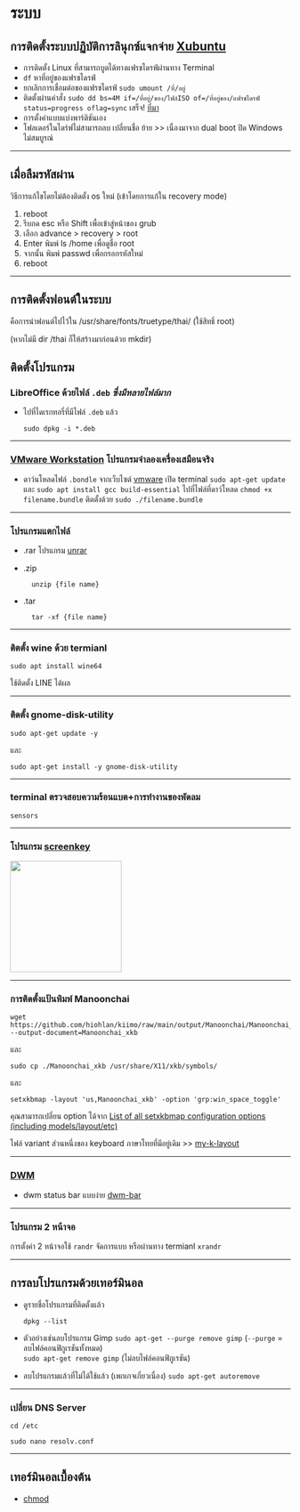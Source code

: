 <style>
img {
  width: 200px
}
</style>

# ระบบ

## การติดตั้งระบบปฏิบัติการลินุกซ์แจกจ่าย **[Xubuntu](https://xubuntu.org/)**
* การติดตั้ง Linux ที่สามารถบูตได้ทางแฟรชไดรฟ์ผ่านทาง Terminal
* `df` หาที่อยู่ของแฟรชไดรฟ์
* ยกเลิกการเชื่อมต่อของแฟรชไดรฟ์ `sudo umount /ที่/อยู่`
* ติดตั้งผ่านคำสั่ง `sudo dd bs=4M if=/ที่อยู่/ของ/ไฟล์ISO of=/ที่อยู่ของ/แฟรชไดรฟ์ status=progress oflag=sync` เสร็จ! [ที่มา](https://vitux.com/how-to-create-a-bootable-usb-stick-from-the-ubuntu-terminal/)
* การตั้งค่าแบบแบ่งพาร์ติชันเอง 
* โฟลเดอร์ในไดร์ฟไม่สามารถลบ เปลี่ยนชื่อ ย้าย >> เนื่องมาจาก dual boot ปิด Windows ไม่สมบูรณ์

---

## เมื่อลืมรหัสผ่าน
วิธีการแก้ไขโดยไม่ต้องติดตั้ง os ใหม่ (เข้าโดยการแก้ใน recovery mode)
1. reboot 
2. รีบกด esc หรือ Shift เพื่อเข้าสู่หน้าของ grub
3. เลือก advance > recovery > root
4. Enter พิมพ์ ls /home เพื่อดูชื่อ root
5. จากนั้น พิมพ์ passwd เพื่อกรอกรหัสใหม่
6. reboot

---

## การติดตั้งฟอนต์ในระบบ
คือการนำฟอนต์ไปไว้ใน /usr/share/fonts/truetype/thai/ (ใช้สิทธิ์ root)

(หากไม่มี dir /thai ก็ให้สร้างมาก่อนด้วย  mkdir)


## ติดตั้งโปรแกรม
### LibreOffice ด้วยไฟล์ `.deb` _ซึ่งมีหลายไฟล์มาก_

- ไปที่ไดเรกทอรี่ที่มีไฟล์ `.deb` แล้ว 

      sudo dpkg -i *.deb
---

### [VMware Workstation](https://en.wikipedia.org/wiki/VMware_Workstation) โปรแกรมจำลองเครื่องเสมือนจริง
  - ดาว์นโหลดไฟล์ `.bondle` จากเว็บไซต์ [vmware](https://www.vmware.com/asean/products/workstation-player/workstation-player-evaluation.html) เปิด terminal `sudo apt-get update` และ `sudo apt install gcc build-essential` ไปที่ไฟล์ที่ดาว์โหลด `chmod +x filename.bundle` ติดตั้งด้วย `sudo ./filename.bundle`

---

### โปรแกรมแตกไฟล์ 
- .rar โปรแกรม [unrar](https://linuxhint.com/extract_rar_files_ubuntu/)

- .zip

        unzip {file name}

- .tar

        tar -xf {file name}

---

### ติตตั้ง wine ด้วย termianl
    sudo apt install wine64
    
ใช้ติดตั้ง LINE ได้ผล

---

### ติดตั้ง gnome-disk-utility 

    sudo apt-get update -y 
  
และ
  
    sudo apt-get install -y gnome-disk-utility

---

### terminal ตรวจสอบความร้อนแบต+การทำงานของพัดลม

    sensors

---

### โปรแกรม [screenkey](https://www.thregr.org/~wavexx/software/screenkey/)

![](https://www.thregr.org/~wavexx/software/screenkey/screenkey.gif)

---

### การติดตั้งแป้นพิมพ์ Manoonchai

    wget https://github.com/hiohlan/kiimo/raw/main/output/Manoonchai/Manoonchai_xkb --output-document=Manoonchai_xkb

และ

    sudo cp ./Manoonchai_xkb /usr/share/X11/xkb/symbols/

และ

    setxkbmap -layout 'us,Manoonchai_xkb' -option 'grp:win_space_toggle'

  คุณสามารถเปลี่ยน option ได้จาก [List of all setxkbmap configuration options (including models/layout/etc)](https://gist.github.com/jatcwang/ae3b7019f219b8cdc6798329108c9aee)

 ไฟล์ variant ส่วนหนึ่งของ keyboard ภาษาไทยที่มีอยู่เดิม >> [my-k-layout](https://github.com/warut92/myklayout)

---

### [DWM](https://dwm.suckless.org/)
* dwm status bar แบบง่าย [dwm-bar](https://github.com/joestandring/dwm-bar)
---
### โปรแกรม 2 หน้าจอ
การตั้งค่า 2 หน้าจอใช้ `randr` จัดการแบบ 
หรือผ่านทาง termianl `xrandr`

---

## การลบโปรแกรมด้วยเทอร์มินอล
* ดูรายชื่อโปรแกรมที่ติดตั้งแล้ว 
  
    `dpkg --list`

* ตัวอย่างเช่นลบโปรแกรม Gimp 
`sudo apt-get --purge remove gimp` (`--purge` = ลบไฟล์คอนฟิกูเรชันทั้งหมด)  
`sudo apt-get remove gimp` (ไม่ลบไฟล์คอนฟิกูเรชัน)
* ลบโปรแกรมแล้วที่ไม่ได้ใช้แล้ว (เพกเกจเกี่ยวเนื่อง) `sudo apt-get autoremove`

---

### เปลี่ยน DNS Server
    cd /etc 
    
    sudo nano resolv.conf 

---
## เทอร์มินอลเบื้องต้น
* [chmod](https://poundxi.com/%E0%B8%AD%E0%B8%98%E0%B8%B4%E0%B8%9A%E0%B8%B2%E0%B8%A2%E0%B8%84%E0%B8%B3%E0%B8%AA%E0%B8%B1%E0%B9%88%E0%B8%87-chmod-%E0%B8%9A%E0%B8%99-linux/)

